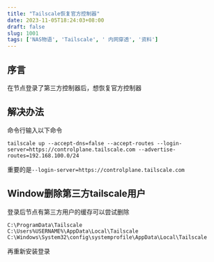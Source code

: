 ```yaml
---
title: "Tailscale恢复官方控制器"
date: 2023-11-05T18:24:03+08:00
draft: false
slug: 1001
tags: ['NAS物语', 'Tailscale', ' 内网穿透', '资料']
---
```


## 序言
在节点登录了第三方控制器后，想恢复官方控制器
## 解决办法
命令行输入以下命令
```
tailscale up --accept-dns=false --accept-routes --login-server=https://controlplane.tailscale.com --advertise-routes=192.168.100.0/24
```
重要的是```--login-server=https://controlplane.tailscale.com```

## Window删除第三方tailscale用户

登录后节点有第三方用户的缓存可以尝试删除
```
C:\ProgramData\Tailscale
C:\Users%USERNAME%\AppData\Local\Tailscale
C:\Windows\System32\config\systemprofile\AppData\Local\Tailscale
```
再重新安装登录